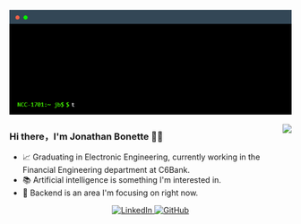 <p align="center">
  <img alig src="https://github.com/jonathanbonette/jonathanbonette/blob/master/about.gif" />
</p>

<img align="right" src="https://github-readme-stats.vercel.app/api?username=jonathanbonette&show_icons=true&icon_color=CE1D2D&text_color=718096&bg_color=00000000&hide_title=true&hide_border=true" />

### Hi there，I'm Jonathan Bonette 🙋‍♂️

- 📈 Graduating in Electronic Engineering, currently working in the Financial Engineering department at C6Bank.
- 📚 Artificial intelligence is something I'm interested in.
- 🧠 Backend is an area I'm focusing on right now.
  
<p align="center">
  <a href="https://www.linkedin.com/in/jonathan-chrysostomo-cabral-bonette-55562015b/">
    <img src="https://img.shields.io/badge/LinkedIn-0A66C2?informational?style=flat&logo=linkedin&logoColor=white" alt="LinkedIn">
  </a>
  <a href="https://github.com/jonathanbonette">
    <img src="https://img.shields.io/badge/Github-black?informational?style=flat&logo=github&logoColor=white" alt="GitHub">
  </a>
</p>



